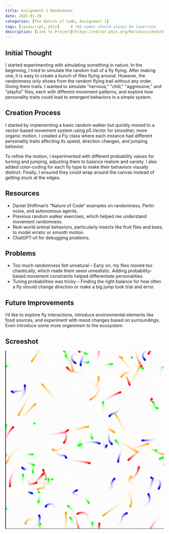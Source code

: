 ```yaml
---
title: Assignment 1 Randomness
date: 2025-01-29
categories: [The Nature of Code, Assignment 1]
tags: [javascript, p5js]     # TAG names should always be lowercase
description: [Link to Project](https://editor.p5js.org/Marc1ous/sketches/dyjvTtS7J)
---
```


## Initial Thought

I started experimenting with simulating something in nature. In the beginning, I tried to simulate the random trail of a fly flying. After making one, it is easy to create a bunch of flies flying around. However, the randomness only shows from the random flying trail without any order. Giving them traits. I wanted to simulate "nervous," "chill," "aggressive," and "playful" flies, each with different movement patterns, and explore how personality traits could lead to emergent behaviors in a simple system.

## Creation Process

I started by implementing a basic random walker but quickly moved to a vector-based movement system using p5.Vector for smoother, more organic motion. I created a Fly class where each instance had different personality traits affecting its speed, direction changes, and jumping behavior.

To refine the motion, I experimented with different probability values for turning and jumping, adjusting them to balance realism and variety. I also added color-coding for each fly type to make their behaviors visually distinct. Finally, I ensured they could wrap around the canvas instead of getting stuck at the edges.

## Resources
- Daniel Shiffman’s “Nature of Code” examples on randomness, Perlin noise, and autonomous agents.
- Previous random walker exercises, which helped me understand movement randomness.
- Real-world animal behaviors, particularly insects like fruit flies and bees, to model erratic or smooth motion.
- ChatGPT-o1 for debugging problems.

## Problems
- Too much randomness felt unnatural – Early on, my flies moved too chaotically, which made them seem unrealistic. Adding probability-based movement constraints helped differentiate personalities.
- Tuning probabilities was tricky – Finding the right balance for how often a fly should change direction or make a big jump took trial and error.

## Future Improvements

I’d like to explore fly interactions, introduce environmental elements like food sources, and experiment with mood changes based on surroundings. Even introduce some more organimsm to the ecosystem. 

## Screeshot
![Screenshot for project](/img/Assignment1.png)

